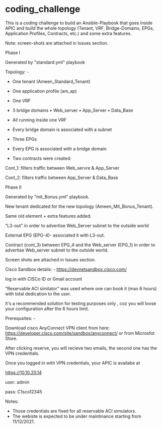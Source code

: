 # coding_challenge

This is a coding challenge to build an Ansible-Playbook that goes inside APIC and build the whole topology (Tenant, VRF, Bridge-Domains, EPGs, Application Profiles, Contracts, etc.) and some extra features.

Note: screen-shots are attached in Issues section.


Phase I

Generated by "standard.yml" playbook

Topology: -

-	One tenant (Ameen_Standard_Tenant)
-	One application profile (am_ap)
-	One VRF
-	3 bridge domains
•	Web_server
•	App_Server
•	Data_Base

-	All running inside one VRF

 
-	Every bridge domain is associated with a subnet

-	Three EPGs 
-	Every EPG is associated with a bridge domain
-	Two contracts were created: 


  Cont_1: filters traffic between Web_servre & App_Server

  Cont_2: filters traffic between App_Server & Data_Base





Phase II


Generated by "mit_Bonus.yml" playbook.

New tenant dedicated for the new topology (Ameen_Mit_Bonus_Tenant).

Same old element + extra features added.

“L3-out” in order to advertise Web_Server subnet to the outside world

External EPG (EPG-4)- associated it with L3-out.

Contract (cont_3) between EPG_4 and the Web_server (EPG_1) in order to advertise Web_server subnet to the outside world.

Screen shots are attached in Issues section.



Cisco Sandbox details: -
https://devnetsandbox.cisco.com/

log in with CISCo ID or Gmail account  

"Reservable ACI similator" was used where one can book it (max 6 hours) with total dedication to the user.

it's a recommended solution for testing purposes only , coz you will loose your configuration after the 6 hours limit.

Prerequsites: -

Download cisco AnyConnect VPN client from here: https://developer.cisco.com/site/sandbox/anyconnect/ or from Microsfot Store.

After clicking reserve, you will recieve two emails, the second one has the VPN credentials.

Once you logged in with VPN credentials, your APIC is availabe at 

https://10.10.20.14

user: admin

pass: C1sco12345

Notes: 
- Those credentials are fixed for all reservable ACI simulators.
- The webiste is expected to be under maintinance starting from 11/12/2021.

